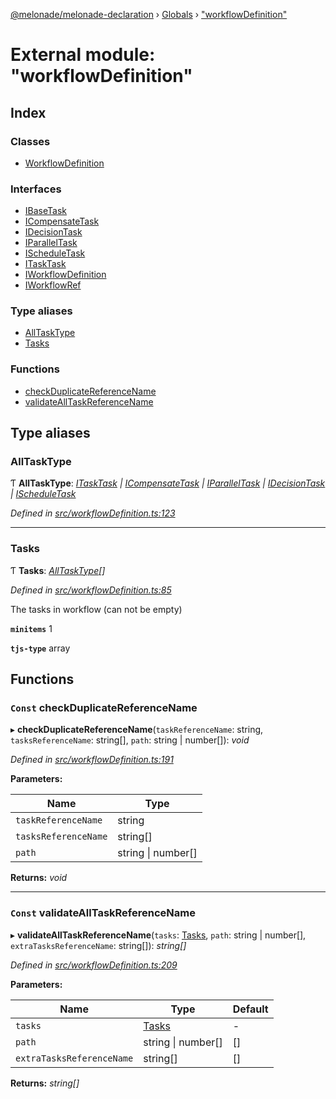 [@melonade/melonade-declaration](../README.md) › [Globals](../globals.md) › ["workflowDefinition"](_workflowdefinition_.md)

# External module: "workflowDefinition"

## Index

### Classes

* [WorkflowDefinition](../classes/_workflowdefinition_.workflowdefinition.md)

### Interfaces

* [IBaseTask](../interfaces/_workflowdefinition_.ibasetask.md)
* [ICompensateTask](../interfaces/_workflowdefinition_.icompensatetask.md)
* [IDecisionTask](../interfaces/_workflowdefinition_.idecisiontask.md)
* [IParallelTask](../interfaces/_workflowdefinition_.iparalleltask.md)
* [IScheduleTask](../interfaces/_workflowdefinition_.ischeduletask.md)
* [ITaskTask](../interfaces/_workflowdefinition_.itasktask.md)
* [IWorkflowDefinition](../interfaces/_workflowdefinition_.iworkflowdefinition.md)
* [IWorkflowRef](../interfaces/_workflowdefinition_.iworkflowref.md)

### Type aliases

* [AllTaskType](_workflowdefinition_.md#alltasktype)
* [Tasks](_workflowdefinition_.md#tasks)

### Functions

* [checkDuplicateReferenceName](_workflowdefinition_.md#const-checkduplicatereferencename)
* [validateAllTaskReferenceName](_workflowdefinition_.md#const-validatealltaskreferencename)

## Type aliases

###  AllTaskType

Ƭ **AllTaskType**: *[ITaskTask](../interfaces/_workflowdefinition_.itasktask.md) | [ICompensateTask](../interfaces/_workflowdefinition_.icompensatetask.md) | [IParallelTask](../interfaces/_workflowdefinition_.iparalleltask.md) | [IDecisionTask](../interfaces/_workflowdefinition_.idecisiontask.md) | [IScheduleTask](../interfaces/_workflowdefinition_.ischeduletask.md)*

*Defined in [src/workflowDefinition.ts:123](https://github.com/devit-tel/melonade-declaration/blob/f57d96e/src/workflowDefinition.ts#L123)*

___

###  Tasks

Ƭ **Tasks**: *[AllTaskType](_workflowdefinition_.md#alltasktype)[]*

*Defined in [src/workflowDefinition.ts:85](https://github.com/devit-tel/melonade-declaration/blob/f57d96e/src/workflowDefinition.ts#L85)*

The tasks in workflow (can not be empty)

**`minitems`** 1

**`tjs-type`** array

## Functions

### `Const` checkDuplicateReferenceName

▸ **checkDuplicateReferenceName**(`taskReferenceName`: string, `tasksReferenceName`: string[], `path`: string | number[]): *void*

*Defined in [src/workflowDefinition.ts:191](https://github.com/devit-tel/melonade-declaration/blob/f57d96e/src/workflowDefinition.ts#L191)*

**Parameters:**

Name | Type |
------ | ------ |
`taskReferenceName` | string |
`tasksReferenceName` | string[] |
`path` | string &#124; number[] |

**Returns:** *void*

___

### `Const` validateAllTaskReferenceName

▸ **validateAllTaskReferenceName**(`tasks`: [Tasks](_workflowdefinition_.md#tasks), `path`: string | number[], `extraTasksReferenceName`: string[]): *string[]*

*Defined in [src/workflowDefinition.ts:209](https://github.com/devit-tel/melonade-declaration/blob/f57d96e/src/workflowDefinition.ts#L209)*

**Parameters:**

Name | Type | Default |
------ | ------ | ------ |
`tasks` | [Tasks](_workflowdefinition_.md#tasks) | - |
`path` | string &#124; number[] |  [] |
`extraTasksReferenceName` | string[] |  [] |

**Returns:** *string[]*
